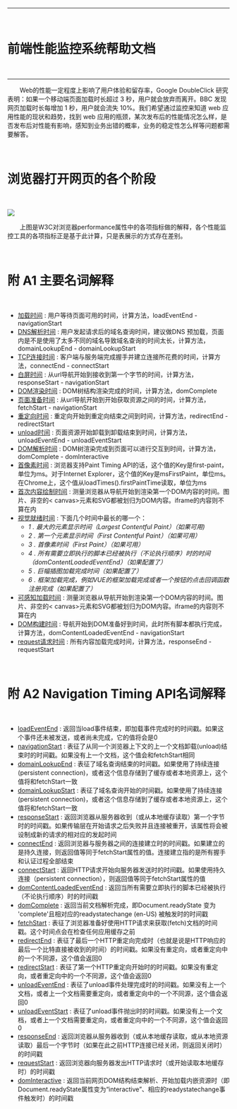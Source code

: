 
---

&nbsp;

__前端性能监控系统帮助文档__
========================

&nbsp;

---

&emsp;&emsp;Web的性能一定程度上影响了用户体验和留存率，Google DoubleClick 研究表明：如果一个移动端页面加载时长超过 3 秒，用户就会放弃而离开。BBC 发现网页加载时长每增加 1 秒，用户就会流失 10%。我们希望通过监控来知道 web 应用性能的现状和趋势，找到 web 应用的瓶颈，某次发布后的性能情况怎么样，是否发布后对性能有影响，感知到业务出错的概率，业务的稳定性怎么样等问题都需要解答。

&nbsp;

# 浏览器打开网页的各个阶段

&nbsp;

![](/images/common/performance_stag.png)

&emsp;&emsp;上图是W3C对浏览器performance属性中的各项指标做的解释，各个性能监控工具的各项指标正是基于此计算，只是表展示的方式存在差别。

&nbsp;

# 附 A1 主要名词解释

&nbsp;

- [加载时间]() : 用户等待页面可用的时间，计算方法，loadEventEnd - navigationStart
- [DNS解析时间]() : 用户发起请求后的域名查询时间，建议做DNS 预加载，页面内是不是使用了太多不同的域名导致域名查询的时间太长，计算方法，domainLookupEnd - domainLookupStart
- [TCP连接时间]() : 客户端与服务端完成握手并建立连接所花费的时间，计算方法，connectEnd - connectStart
- [白屏时间]() : 从url导航开始到接收到第一个字节的时间，计算方法，responseStart - navigationStart
- [DOM渲染时间]() : DOM树结构渲染完成的时间，计算方法，domComplete
- [页面准备时间]() : 从url导航开始到开始获取资源之间的时间，计算方法，fetchStart - navigationStart
- [重定向时间]() : 重定向开始到重定向结束之间到时间，计算方法，redirectEnd - redirectStart
- [unload时间]() : 页面资源开始卸载到卸载结束到时间，计算方法，unloadEventEnd - unloadEventStart
- [DOM解析时间]() : DOM树渲染完成到页面可以进行交互到时间，计算方法，domComplete - domInteractive
- [首像素时间]() : 浏览器支持Paint Timing API的话，这个值的Key是first-paint，单位为ms。对于Internet Explorer，这个值的Key是msFirstPaint，单位ms。在Chrome上，这个值从loadTimes().firstPaintTime读取，单位为ms
- [首次内容绘制时间]() : 测量浏览器从导航开始到渲染第一个DOM内容的时间。图片、非空的< canvas>元素和SVG都被划归为DOM内容。iframe的内容则不算在内
- [视觉就绪时间]() : 下面几个时间中最长的哪一个：
  * *1 . 最大的元素显示时间（Largest Contentful Paint）（如果可用)*
  * *2 . 第一个元素显示时间（First Contentful Paint）（如果可用）*
  * *3 . 首像素时间（First Paint）（如果可用）*
  * *4 . 所有需要立即执行的脚本已经被执行（不论执行顺序）时的时间（domContentLoadedEventEnd）（如果配置了）*
  * *5 . 巨幅插图加载完成时间（如果配置了）*
  * *6 . 框架加载完成，例如VUE的框架加载完成或者一个按钮的点击回调函数注册完成（如果配置了）*
- [可感知加载时间]() : 测量浏览器从导航开始到渲染第一个DOM内容的时间。图片、非空的< canvas>元素和SVG都被划归为DOM内容。iframe的内容则不算在内
- [DOM构建时间]() : 导航开始到DOM准备好到时间，此时所有脚本都执行完成，计算方法，domContentLoadedEventEnd - navigationStart
- [request请求时间]() : 所有内容加载完成时间，计算方法，responseEnd - requestStart

&nbsp;

# 附 A2 Navigation Timing API名词解释

&nbsp;

- [loadEventEnd]() : 返回当load事件结束，即加载事件完成时的时间戳。如果这个事件还未被发送，或者尚未完成，它的值将会是0
- [navigationStart]() : 表征了从同一个浏览器上下文的上一个文档卸载(unload)结束时的时间戳。如果没有上一个文档，这个值会和fetchStart相同
- [domainLookupEnd]() : 表征了域名查询结束的时间戳。如果使用了持续连接(persistent connection)，或者这个信息存储到了缓存或者本地资源上，这个值将和fetchStart一致
- [domainLookupStart]() : 表征了域名查询开始的时间戳。如果使用了持续连接(persistent connection)，或者这个信息存储到了缓存或者本地资源上，这个值将和fetchStart一致
- [responseStart]() : 返回浏览器从服务器收到（或从本地缓存读取）第一个字节时的时间戳。如果传输层在开始请求之后失败并且连接被重开，该属性将会被设制成新的请求的相对应的发起时间
- [connectEnd]() : 返回浏览器与服务器之间的连接建立时的时间戳。如果建立的是持久连接，则返回值等同于fetchStart属性的值。连接建立指的是所有握手和认证过程全部结束
- [connectStart]() : 返回HTTP请求开始向服务器发送时的时间戳。如果使用持久连接（persistent connection），则返回值等同于fetchStart属性的值
- [domContentLoadedEventEnd]() : 返回当所有需要立即执行的脚本已经被执行（不论执行顺序）时的时间戳
- [domComplete]() : 返回当前文档解析完成，即Document.readyState 变为 'complete'且相对应的readystatechange (en-US) 被触发时的时间戳
- [fetchStart]() : 表征了浏览器准备好使用HTTP请求来获取(fetch)文档的时间戳。这个时间点会在检查任何应用缓存之前
- [redirectEnd]() : 表征了最后一个HTTP重定向完成时（也就是说是HTTP响应的最后一个比特直接被收到的时间）的时间戳。如果没有重定向，或者重定向中的一个不同源，这个值会返回0
- [redirectStart]() : 表征了第一个HTTP重定向开始时的时间戳。如果没有重定向，或者重定向中的一个不同源，这个值会返回0
- [unloadEventEnd]() : 表征了unload事件处理完成时的时间戳。如果没有上一个文档，或者上一个文档需要重定向，或者重定向中的一个不同源，这个值会返回0
- [unloadEventStart]() : 表征了unload事件抛出时的时间戳。如果没有上一个文档，或者上一个文档需要重定向，或者重定向中的一个不同源，这个值会返回0
- [responseEnd]() : 返回浏览器从服务器收到（或从本地缓存读取，或从本地资源读取）最后一个字节时（如果在此之前HTTP连接已经关闭，则返回关闭时）的时间戳
- [requestStart]() : 返回浏览器向服务器发出HTTP请求时（或开始读取本地缓存时）的时间戳
- [domInteractive]() : 返回当前网页DOM结构结束解析、开始加载内嵌资源时（即Document.readyState属性变为“interactive”、相应的readystatechange事件触发时）的时间戳
